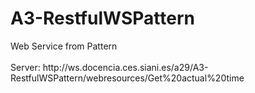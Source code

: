 <h1>A3-RestfulWSPattern</h1>
Web Service from Pattern<br><br>
Server: http://ws.docencia.ces.siani.es/a29/A3-RestfulWSPattern/webresources/Get%20actual%20time
